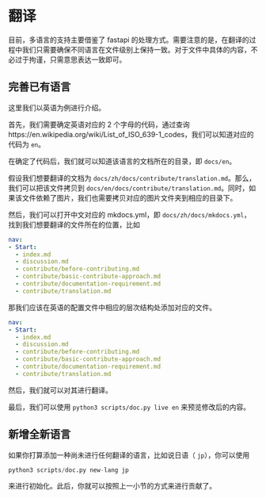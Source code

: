 # 翻译

目前，多语言的支持主要借鉴了 fastapi 的处理方式。需要注意的是，在翻译的过程中我们只需要确保不同语言在文件级别上保持一致。对于文件中具体的内容，不必过于拘谨，只需意思表达一致即可。

## 完善已有语言

这里我们以英语为例进行介绍。

首先，我们需要确定英语对应的 2 个字母的代码，通过查询https://en.wikipedia.org/wiki/List_of_ISO_639-1_codes，我们可以知道对应的代码为 `en`。

在确定了代码后，我们就可以知道该语言的文档所在的目录，即 `docs/en`。

假设我们想要翻译的文档为 `docs/zh/docs/contribute/translation.md`。那么，我们可以把该文件拷贝到 `docs/en/docs/contribute/translation.md`。同时，如果该文件依赖了图片，我们也需要拷贝对应的图片文件夹到相应的目录下。

然后，我们可以打开中文对应的 mkdocs.yml，即 `docs/zh/docs/mkdocs.yml`，找到我们想要翻译的文件所在的位置，比如


```yaml hl_lines="8"
nav:
- Start:
  - index.md
  - discussion.md
  - contribute/before-contributing.md
  - contribute/basic-contribute-approach.md
  - contribute/documentation-requirement.md
  - contribute/translation.md
 ```

那我们应该在英语的配置文件中相应的层次结构处添加对应的文件。


```yaml hl_lines="8"
nav:
- Start:
  - index.md
  - discussion.md
  - contribute/before-contributing.md
  - contribute/basic-contribute-approach.md
  - contribute/documentation-requirement.md
  - contribute/translation.md
```

然后，我们就可以对其进行翻译。

最后，我们可以使用 `python3 scripts/doc.py live en` 来预览修改后的内容。

## 新增全新语言

如果你打算添加一种尚未进行任何翻译的语言，比如说日语（ `jp`），你可以使用

```python
python3 scripts/doc.py new-lang jp
```

来进行初始化。此后，你就可以按照上一小节的方式来进行贡献了。